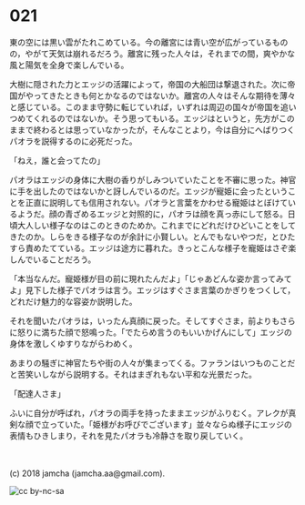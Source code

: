 # 021

東の空には黒い雲がたれこめている。今の離宮には青い空が広がっているものの，やがて天気は崩れるだろう。離宮に残った人々は，それまでの間，爽やかな風と陽気を全身で楽しんでいる。  

大樹に隠された力とエッジの活躍によって，帝国の大船団は撃退された。次に帝国がやってきたときも何とかなるのではないか。離宮の人々はそんな期待を薄々と感じている。このまま守勢に転じていれば，いずれは周辺の国々が帝国を追いつめてくれるのではないか。そう思ってもいる。エッジはというと，先方がこのままで終わるとは思っていなかったが，そんなことより，今は自分にへばりつくパオラを説得するのに必死だった。  

「ねえ，誰と会ってたの」  

パオラはエッジの身体に大樹の香りがしみついていたことを不審に思った。神官に手を出したのではないかと訝しんでいるのだ。エッジが寵姫に会ったということを正直に説明しても信用されない。パオラと言葉をかわせる寵姫はとぼけているようだ。顔の青ざめるエッジと対照的に，パオラは顔を真っ赤にして怒る。日頃大人しい様子なのはこのときのためか。これまでにどれだけひどいことをしてきたのか。しらをきる様子なのが余計に小賢しい。とんでもないやつだ，とひたすら責めたてている。エッジは途方に暮れた。きっとこんな様子を寵姫はさぞ楽しんでいることだろう。  

「本当なんだ。寵姫様が目の前に現れたんだよ」「じゃあどんな姿か言ってみてよ」見下した様子でパオラは言う。エッジはすぐさま言葉のかぎりをつくして，どれだけ魅力的な容姿か説明した。  

それを聞いたパオラは，いったん真顔に戻った。そしてすぐさま，前よりもさらに怒りに満ちた顔で怒鳴った。「でたらめ言うのもいいかげんにして」エッジの身体を激しくゆすりながらわめく。  

あまりの騒ぎに神官たちや街の人々が集まってくる。ファランはいつものことだと苦笑いしながら説明する。それはまぎれもない平和な光景だった。  

「配達人さま」  

ふいに自分が呼ばれ，パオラの両手を持ったままエッジがふりむく。アレクが真剣な顔で立っていた。「姫様がお呼びでございます」並々ならぬ様子にエッジの表情もひきしまり，それを見たパオラも冷静さを取り戻していく。  

<br>  
<br>  
(c) 2018 jamcha (jamcha.aa@gmail.com).  

![cc by-nc-sa](http://i.creativecommons.org/l/by-nc-sa/4.0/88x31.png)